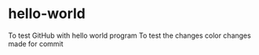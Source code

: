 # hello-world
To test GitHub with hello world program
To test the changes color
changes made for commit
